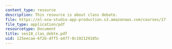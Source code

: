 ```yaml
---
content_type: resource
description: This resource is about class debate.
file: https://ol-ocw-studio-app-production.s3.amazonaws.com/courses/17-55j-introduction-to-latin-american-studies-fall-2006/125eecae6f2bdff5a4770c192129105c_ses18_clas_debte.pdf
file_type: application/pdf
resourcetype: Document
title: ses18_clas_debte.pdf
uid: 125eecae-6f2b-dff5-a477-0c192129105c
---
```


